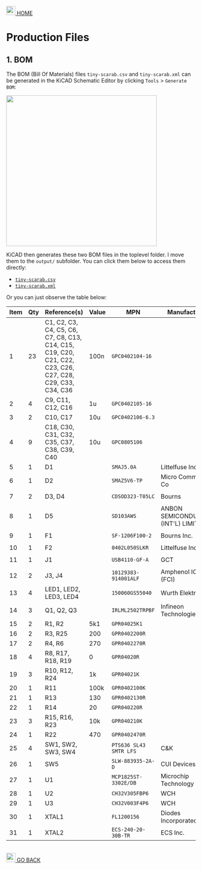 <a href="../README.md"><img width="24" src="https://github.com/Embeetle/tiny-scarab/assets/19362684/640d8577-87b5-481d-8511-f9ecea8db5e7"> HOME</a>

# Production Files

## 1. BOM

The BOM (Bill Of Materials) files `tiny-scarab.csv` and `tiny-scarab.xml` can be generated in the KiCAD Schematic Editor by clicking `Tools` > `Generate BOM`:

<img width="400" src="https://github.com/Embeetle/tiny-scarab/assets/19362684/a2b37f38-c881-4602-8dc7-6ffaf24ca673">

KiCAD then generates these two BOM files in the toplevel folder. I move them to the `output/` subfolder. You can click them below to access them directly:

- [`tiny-scarab.csv`](../output/tiny-scarab.csv)
- [`tiny-scarab.xml`](../output/tiny-scarab.xml)

Or you can just observe the table below:


| **Item** | **Qty** | **Reference(s)**                                                                                          | **Value** | **MPN**                | **Manufacturer**                    | **SPN**                   | **Supplier** |
|----------|---------|-----------------------------------------------------------------------------------------------------------|-----------|------------------------|-------------------------------------|---------------------------|--------------|
| 1        | 23      | C1, C2, C3, C4, C5, C6, C7, C8, C13, C14, C15, C19, C20, C21, C22, C23, C26, C27, C28, C29, C33, C34, C36 | 100n      | `GPC0402104-16`        |                                     |                           |              |
| 2        | 4       | C9, C11, C12, C16                                                                                         | 1u        | `GPC0402105-16`        |                                     |                           |              |
| 3        | 2       | C10, C17                                                                                                  | 10u       | `GPC0402106-6.3`       |                                     |                           |              |
| 4        | 9       | C18, C30, C31, C32, C35, C37, C38, C39, C40                                                               | 10u       | `GPC0805106`           |                                     |                           |              |
| 5        | 1       | D1                                                                                                        |           | `SMAJ5.0A`             | Littelfuse Inc.                     | `SMAJ5.0ALFTR-ND`         | DigiKey      |
| 6        | 1       | D2                                                                                                        |           | `SMAZ5V6-TP`           | Micro Commercial Co                 | `SMAZ5V6-TPMSTR-ND`       | DigiKey      |
| 7        | 2       | D3, D4                                                                                                    |           | `CDSOD323-T05LC`       | Bourns                              | `CDSOD323-T05LCTR-ND`     | DigiKey      |
| 8        | 1       | D5                                                                                                        |           | `SD103AWS`             | ANBON SEMICONDUCTOR (INT'L) LIMITED | `4530-SD103AWSTR-ND`      | DigiKey      |
| 9        | 1       | F1                                                                                                        |           | `SF-1206F100-2`        | Bourns Inc.                         | `SF-1206F100-2TR-ND`      | DigiKey      |
| 10       | 1       | F2                                                                                                        |           | `0402L050SLKR`         | Littelfuse Inc.                     | `F5759TR-ND`              | DigiKey      |
| 11       | 1       | J1                                                                                                        |           | `USB4110-GF-A`         | GCT                                 | `2073-USB4110-GF-A-2-ND`  | DigiKey      |
| 12       | 2       | J3, J4                                                                                                    |           | `10129383-914001ALF`   | Amphenol ICC (FCI)                  | `10129383-914001ALF-ND`   | DigiKey      |
| 13       | 4       | LED1, LED2, LED3, LED4                                                                                    |           | `150060GS55040`        | Wurth Elektronik                    | `732-12014-2-ND`          | DigiKey      |
| 14       | 3       | Q1, Q2, Q3                                                                                                |           | `IRLML2502TRPBF`       | Infineon Technologies               | `IRLML2502TRPBFTR-ND`     | DigiKey      |
| 15       | 2       | R1, R2                                                                                                    | 5k1       | `GPR04025K1`           |                                     |                           |              |
| 16       | 2       | R3, R25                                                                                                   | 200       | `GPR0402200R`          |                                     |                           |              |
| 17       | 2       | R4, R6                                                                                                    | 270       | `GPR0402270R`          |                                     |                           |              |
| 18       | 4       | R8, R17, R18, R19                                                                                         | 0         | `GPR04020R`            |                                     |                           |              |
| 19       | 3       | R10, R12, R24                                                                                             | 1k        | `GPR04021K`            |                                     |                           |              |
| 20       | 1       | R11                                                                                                       | 100k      | `GPR0402100K`          |                                     |                           |              |
| 21       | 1       | R13                                                                                                       | 130       | `GPR0402130R`          |                                     |                           |              |
| 22       | 1       | R14                                                                                                       | 20        | `GPR040220R`           |                                     |                           |              |
| 23       | 3       | R15, R16, R23                                                                                             | 10k       | `GPR040210K`           |                                     |                           |              |
| 24       | 1       | R22                                                                                                       | 470       | `GPR0402470R`          |                                     |                           |              |
| 25       | 4       | SW1, SW2, SW3, SW4                                                                                        |           | `PTS636 SL43 SMTR LFS` | C&K                                 | `CKN12309-2-ND`           | DigiKey      |
| 26       | 1       | SW5                                                                                                       |           | `SLW-883935-2A-D`      | CUI Devices                         | `2223-SLW-883935-2A-D-ND` | DigiKey      |
| 27       | 1       | U1                                                                                                        |           | `MCP1825ST-3302E/DB`   | Microchip Technology                | `MCP1825ST-3302E/DBTR-ND` | DigiKey      |
| 28       | 1       | U2                                                                                                        |           | `CH32V305FBP6`         | WCH                                 | `1005004329064488`        | AliExpress   |
| 29       | 1       | U3                                                                                                        |           | `CH32V003F4P6`         | WCH                                 | `1005005036714708`        | AliExpress   |
| 30       | 1       | XTAL1                                                                                                     |           | `FL1200156`            | Diodes Incorporated                 | `FL1200156-ND`            | DigiKey      |
| 31       | 1       | XTAL2                                                                                                     |           | `ECS-240-20-30B-TR`    | ECS Inc.                            | `XC1122TR-ND`             | DigiKey      |

&nbsp;<br>
<a href="../README.md#index"><img width="24" src="https://github.com/Embeetle/tiny-scarab/assets/19362684/7eef998b-278f-46d1-8f7c-8e4333ccd19c"> GO BACK</a>
